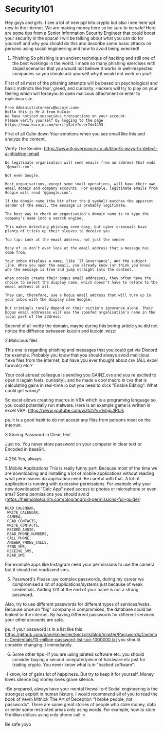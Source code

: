 # Security101
Hey guys and girls. I see a lot of new ppl into crypto but also i see here ppl new to the internet. We are making money here so be sure to be safe!
Here are some tips from a Senior Information Security Engineer that could boost your security in the space!
I will be talking about what you can do for yourself and why you should do this and describe some basic attacks on persons using social engineering and how to avoid being wrecked!

1. Phishing
So phishing is an ancient technique of hacking and still one of the best workings in the world. I made so many phishing exercises with stupid scenarios that you would not believe it works in well-respected companies so you should ask yourself why it would not work on you?

First of all most of the phishing attempts will be based on psychological and basic instincts like fear, greed, and curiosity. 
Hackers will try to play on your feeling which will forceyou to open malicous attachment or enter to malicious site. 

```
From Administrator<mrx@kucojn.com>
Hello this is Mr.X from KuCoin 
We have noticed suspecious transactions on your account. 
Please verify yourself by logging to the page https://www.kucojn.com/verifySafe?userId=4493
```
First of all
Calm down Your emotions when you see email like this and analyze the content. 

Verify The Sender: 
https://www.itgovernance.co.uk/blog/5-ways-to-detect-a-phishing-email
```
No legitimate organisation will send emails from an address that ends ‘@gmail.com’.

Not even Google.

Most organisations, except some small operations, will have their own email domain and company accounts. For example, legitimate emails from Google will read ‘@google.com’.

If the domain name (the bit after the @ symbol) matches the apparent sender of the email, the message is probably legitimate.

The best way to check an organisation’s domain name is to type the company’s name into a search engine.

This makes detecting phishing seem easy, but cyber criminals have plenty of tricks up their sleeves to deceive you.

Top tip: Look at the email address, not just the sender

Many of us don’t ever look at the email address that a message has come from.

Your inbox displays a name, like ‘IT Governance’, and the subject line. When you open the email, you already know (or think you know) who the message is from and jump straight into the content.

When crooks create their bogus email addresses, they often have the choice to select the display name, which doesn’t have to relate to the email address at all.

They can, therefore, use a bogus email address that will turn up in your inbox with the display name Google.

But criminals rarely depend on their victim’s ignorance alone. Their bogus email addresses will use the spoofed organisation’s name in the local part of the address.
```
Second of all verify the domain, maybe during this boring article you did not notice the diffrence betweeen kucoin and kucojn :wizz:

2.Malicious files

This one is regarding phishing and messages that you could get via Discord for example.
Probably you know that you should always avoid malicious *.exe files from the internet, but have you ever thought about csv (ALL excel formats) etc.?

Your cool abroad colleague is sending you GAINZ.cvs and you re excited to open it (again feels, curiosity), and he made a cool macro in cvs that is calculating gains in real-time :o but you need to click "Enable Editing". What could get wrong?

So excel allows creating macros in VBA which is a programing language so you could potentially run malware. Here is an example game is written in excel VBA: https://www.youtube.com/watch?v=1vbjpJIRtJk

ps. it is a good habit to do not accept any files from persons meet on the internet.

3.Storing Password in Clear Text

Just no. You never store password on your computer in clear text or Encoded in base64.

4.2FA
Yes, always.

5.Mobile Applications
This is really funny part. Because most of the time we are downloading and installing a lot of mobile applications without reading what permissions do application need. Be careful with that.  A lot of application is running with excessive permissions. For example why your new downloaded "Calc App" need access to photos or microphone or even sms?
Some permissions you should avoid (https://heimdalsecurity.com/blog/android-permissions-full-guide/)
```
READ_CALENDAR,
 WRITE_CALENDAR, 
 CAMERA, 
 READ_CONTACTS, 
 WRITE_CONTACTS, 
 RECORD_AUDIO, 
 READ_PHONE_NUMBERS, 
 CALL_PHONE, 
 ANSWER_PHONE_CALLS, 
 SEND_SMS, 
 RECEIVE_SMS, 
 READ_SMS
```
For example apps like Instagram need your permissions to use the camera but it should not read/send sms.

5. Password's 
Please use complex passwords, during my career we compromised a lot of applications/systems just because of weak credentials. 
Adding 12# at the end of your name is not a strong password. 

Also, try to use different passwords for different types of services/webs. Because once on "big" company is compromised, the database could be leaked to the internet. 
By having different passwords for different services your other accounts are safe.

ps. If your password is in a list like this  https://github.com/danielmiessler/SecLists/blob/master/Passwords/Common-Credentials/10-million-password-list-top-1000000.txt you should consider changing it immediately.

6. Some other tips
-If you are using pirated software etc. you should consider buying a second computer/piece of hardware etc just for trading crypto. You never know what is in "hacked software". 

-I know, lot of gains lot of happiness. But try to keep it for yourself. Money loves silence big money loves grave silence. 

-Be prepared, always have your mental firewall on! Social engineering is the strongest exploit in human history. I would recommend all of you to read the book of Kevin Mitnick The Art of Deception "I broke people, not passwords". There are some great stories of people who stole money, data or enter some restricted areas only using words. For example, how to stole 9 million dollars using only phone call :>


Be safe yoyo
